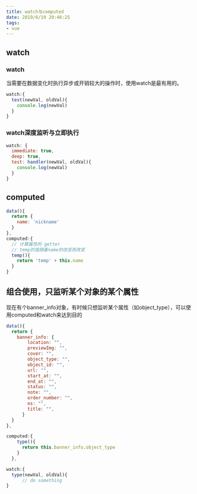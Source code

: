 ```yaml
---
title: watch与computed
date: 2019/6/19 20:46:25
tags:
- vue
---
```



## watch

### watch
当需要在数据变化时执行异步或开销较大的操作时，使用watch是最有用的。
``` javascript
watch:{
  test(newVal, oldVal){
    console.log(newVal)
  }
}
```

### watch深度监听与立即执行

``` javascript
watch: {
  immediate: true,
  deep: true,
  test: handler(newVal, oldVal){
    console.log(newVal)
  }
}
```




## computed

```javascript
data(){
  return {
    name: 'nickname'
  }
},
computed:{
  // 计算属性的 getter
  // temp的值随着name的改变而改变
  temp(){
    return 'temp' + this.name
  }
}

```

## 组合使用，只监听某个对象的某个属性

现在有个banner_info对象，有时候只想监听某个属性（如object_type），可以使用computed和watch来达到目的
```javascript
data(){
  return {
    banner_info: {
        location: "",
        previewImg: "",
        cover: "",
        object_type: "",
        object_id: "",
        url: "",
        start_at: "",
        end_at: "",
        status: "",
        note: "",
        order_number: "",
        os: "",
        title: "",
      }
  }
},

computed:{
    type(){
      return this.banner_info.object_type
    }
  },

watch:{
  type(newVal, oldVal){
      // do something
}

```